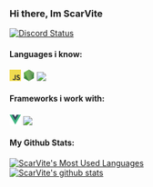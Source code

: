 ### Hi there, Im ScarVite
[![Discord Status](https://img.shields.io/endpoint?url=https://api.scarvite.de/dc/StatusBadge/141218912934166528&logo=discord&logoColor=white)](https://discord.gg/XKVX2Uy) 

#### Languages i know:

<code><img height="20" src="https://raw.githubusercontent.com/github/explore/80688e429a7d4ef2fca1e82350fe8e3517d3494d/topics/javascript/javascript.png"></code>
<code><img height="20" src="https://raw.githubusercontent.com/github/explore/80688e429a7d4ef2fca1e82350fe8e3517d3494d/topics/nodejs/nodejs.png"></code>
<code><img height="20" src="https://i2.wp.com/techexeconline.com/wp-content/uploads/2020/04/jW4dnFtA_400x400.jpg"></code>

#### Frameworks i work with:

<code><img height="20" src="https://raw.githubusercontent.com/github/explore/80688e429a7d4ef2fca1e82350fe8e3517d3494d/topics/vue/vue.png"></code>
<code><img height="20" src="https://avatars2.githubusercontent.com/u/23360933?s=200&v=4"></code>

#### My Github Stats:
[![ScarVite's Most Used Languages](https://github-readme-stats.vercel.app/api/top-langs/?username=ScarVite&layout=compact&hide=html&count_private=true)](https://github.com/anuraghazra/github-readme-stats)
<br>
[![ScarVite's github stats](https://github-readme-stats.vercel.app/api?username=ScarVite&count_private=true&show_icons=true)](https://github.com/anuraghazra/github-readme-stats)
